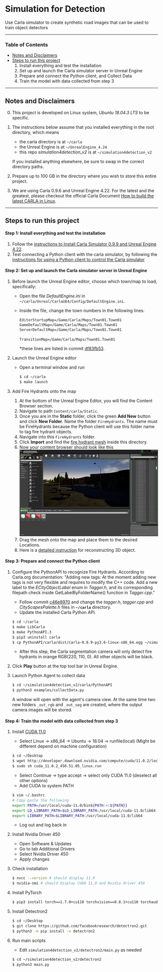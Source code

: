 # Simulation for Detection

Use Carla simulator to create synthetic road images that can be used to train object detectors

-------------------
### Table of Contents
- [Notes and Disclaimers](#notes_and_disclaimers)
- [Steps to run this project](#steps)
    1. Install everything and test the installation
    2. Set up and launch the Carla simulator server in Unreal Engine
    3. Prepare and connect the Python client, and Collect Data
    4. Train the model with data collected from step 3
---

<a name='notes_and_disclaimers'></a>

## Notes and Disclaimers
0. This project is developed on Linux system, *Ubuntu 18.04.3 LTS* to be specific.
1. The instructions below assume that you installed everything in the root directory, which means
    - the carla directory is at `~/carla`
    - the Unreal Engine is at `~/UnrealEngine_4.24`
    - this repo *simulation4detection_v2* is at `~/simulation4detection_v2`

    If you installed anything elsewhere, be sure to swap in the correct directory paths.
2. Prepare up to 100 GB in the directory where you wish to store this entire project. 
3. We are using Carla 0.9.6 and Unreal Engine 4.22. For the latest and the greatest, please checkout the official Carla Document [How to build the latest CARLA in Linux](https://carla.readthedocs.io/en/latest/how_to_build_on_linux/).

-------------------

<a name='steps'></a>

## Steps to run this project

#### Step 1: Install everything and test the installation
1. Follow the [instructions to Install Carla Simulator 0.9.9 and Unreal Engine 4.22](docs/installation.md).
2. Test connecting a Python client with the carla simulator, by following the [instructions for using a Python client to control the Carla simulator](docs/test_installation.md)

#### Step 2: Set up and launch the Carla simulator server in Unreal Engine
1. Before launch the Unreal Engine editor, choose which town/map to load, specifically:

    - Open the file *DefaultEngine.ini* in `~/carla/Unreal/CarlaUE4/Config/DefaultEngine.ini`. 
    
    - Inside the file, change the town numbers in the following lines:
        ```
        EditorStartupMap=/Game/Carla/Maps/Town01.Town01
        GameDefaultMap=/Game/Carla/Maps/Town01.Town01
        ServerDefaultMap=/Game/Carla/Maps/Town01.Town01

        TransitionMap=/Game/Carla/Maps/Town01.Town01
        ```
        *these lines are listed in commit [df83fb53](https://gitlab.com/cmertz/simulation4detection_v2/commit/df83fb534de2fd537f8ade9dd229e36302c58dcc).

2.  Launch the Unreal Engine editor
    - Open a terminal window and run
        ```bash
        $ cd ~/carla
        $ make launch
        ```

3. Add Fire Hydrants onto the map
    1. At the bottom of the Unreal Engine Editor, you will find the Content Browser section. 
    2. Navigate to path `Content/carla/Static`. 
    3. Once you are in the **Static** folder, click the green **Add New** button and click **New Folder**. Name the folder `FireHydrants`. The name must be FireHydrants because the Python client will use this folder name to tag fire hydrant objects.
    4. Navigate into this `FireHydrants` folder.
    5. Click **Import** and find the [fire hydrant mesh](mesh/fire_hydrant_mesh/white_head_red.obj) inside this directory.
    6. Now your content browser should look like this ![Content Browser](docs/imgs/content_browser.png)
    7. Drag the mesh onto the map and place them to the desired Locations.
    8. Here is a [detailed instruction](https://github.com/chrmertz/synth_train_data) for reconstructing 3D object.

#### Step 3: Prepare and connect the Python client
1.  Configure the PythonAPI to recognize Fire Hydrants. According to Carla.org documentation: "Adding new tags: At the moment adding new tags is not very flexible and requires to modify the C++ code. Add a new label to the *ECityObjectLabel* enum in *Tagger.h*, and its corresponding filepath check inside GetLabelByFolderName() function in *Tagger.cpp*."
    - Follow commit [c46e8970](https://gitlab.com/cmertz/simulation4detection_v2/commit/c46e89709e69e880ab195272e1bb4e2f245e605d) and change the *tagger.h*, *tagger.cpp* and *CityScapesPalette.h* files in **`~/carla`** directory. 
    - Update the installed Carla Python API.
    ```bash
    $ cd ~/carla
    $ make LibCarla
    $ make PythonAPI.3
    $ pip3 uninstall carla
    $ cp PythonAPI/carla/dist/carla-0.9.9-py3.6-linux-x86_64.egg ~/simulation4detection_v2/carla/PythonAPI/carla/dist/carla-0.9.9-py3-linux-x86_64.egg 
    ```
    - After this step, the Carla segmentation camera will only detect fire hydrants in orange RGB(220, 110, 0). All other objects will be black.

2. Click **Play** button at the top tool bar in Unreal Engine.
3. Launch Python Agent to collect data
    ```bash
    $ cd ~/simulation4detection_v2/carla/PythonAPI
    $ python3 examples/collectData.py
    ```
    A window will open with the agent's camera view. At the same time two new folders `_out_rgb` and `_out_seg` are created, where the output camera images will be stored.

#### Step 4: Train the model with data collected from step 3
1. Install [CUDA 11.0](https://developer.nvidia.com/cuda-11.0-download-archive)
    - Select Linux -> x86_64 -> Ubuntu -> 18.04 -> runfile(local) (Might be different depend on machine configuration)
    ```bash
    $ cd ~/Desktop
    $ wget http://developer.download.nvidia.com/compute/cuda/11.0.2/local_installers/cuda_11.0.2_450.51.05_linux.run
    $ sudo sh cuda_11.0.2_450.51.05_linux.run
    ```
    - Select Continue -> type accept -> select only CUDA 11.0 (deselect all other options)
    - Add CUDA to system PATH
    ```bash
    $ vim ~/.bashrc
    # Copy paste the following 
    export PATH=/usr/local/cuda-11.0/bin${PATH:+:${PATH}}
    export LD_LIBRARY_PATH=$LD_LIBRARY_PATH:/usr/local/cuda-11.0/lib64
    export LIBRARY_PATH=$LIBRARY_PATH:/usr/local/cuda-11.0/lib64
    ```
    - Log out and log back in

2. Install Nvidia Driver 450
    - Open Software & Updates
    - Go to tab Additional Drivers
    - Select Nvidia Driver 450
    - Apply changes

3. Check installation
    ```bash
    $ nvcc --version # should display 11.0
    $ nvidia-smi # should display CUDA 11.0 and Nvidia driver 450
    ```

4. Install PyTorch
    ```bash
    $ pip3 install torch==1.7.0+cu110 torchvision==0.8.1+cu110 torchaudio===0.7.0 -f https://download.pytorch.org/whl/torch_stable.html
    ```

5. Install Detectron2
    ```bash
    $ cd ~/Desktop
    $ git clone https://github.com/facebookresearch/detectron2.git
    $ python3 -m pip install -e detectron2
    ```

6. Run main scripts
    - Edit `simulation4detection_v2/detectron2/main.py` as needed 
    ```bash
    $ cd ~/simulation4detection_v2/detectron2
    $ python3 main.py
    ```
